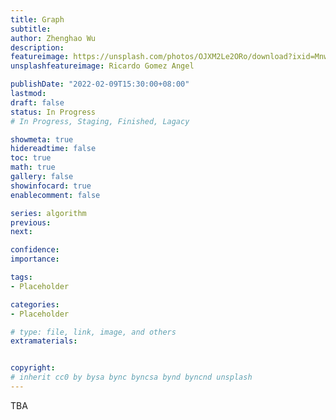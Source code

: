 ```yaml
---
title: Graph
subtitle: 
author: Zhenghao Wu
description: 
featureimage: https://unsplash.com/photos/OJXM2Le2ORo/download?ixid=MnwxMjA3fDB8MXxzZWFyY2h8MTd8fG1lc2h8fDB8fHx8MTY0MzA0NTk0NA&force=true&w=2400
unsplashfeatureimage: Ricardo Gomez Angel

publishDate: "2022-02-09T15:30:00+08:00"
lastmod: 
draft: false
status: In Progress
# In Progress, Staging, Finished, Lagacy

showmeta: true
hidereadtime: false
toc: true
math: true
gallery: false
showinfocard: true
enablecomment: false

series: algorithm
previous:
next:

confidence: 
importance: 

tags:
- Placeholder

categories:
- Placeholder

# type: file, link, image, and others
extramaterials:


copyright: 
# inherit cc0 by bysa bync byncsa bynd byncnd unsplash
---
```


TBA